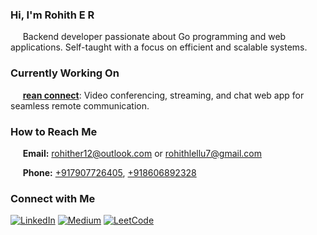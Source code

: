   
### Hi, I'm Rohith E R

&nbsp; &nbsp; &nbsp;Backend developer passionate about Go programming and web applications. Self-taught with a focus on efficient and scalable systems.

### Currently Working On
&nbsp; &nbsp; &nbsp;[**rean connect**](https://70off.online): Video conferencing, streaming, and chat web app for seamless remote communication.

### How to Reach Me
&nbsp; &nbsp; &nbsp;**Email:** [rohither12@outlook.com](mailto:rohither12@outlook.com) or [rohithlellu7@gmail.com](mailto:rohithlellu7@gmail.com)

&nbsp; &nbsp; &nbsp;**Phone:** [+917907726405](tel:+917907726405), [+918606892328](tel:+918606892328)

### Connect with Me
[![LinkedIn](https://img.shields.io/badge/LinkedIn-Connect-blue)](https://www.linkedin.com/in/rohither)
[![Medium](https://img.shields.io/badge/Medium-Follow-green)](https://github.com/RohithER12)
[![LeetCode](https://img.shields.io/badge/LeetCode-Solve-red)](https://leetcode.com/rohithlellu7/)
